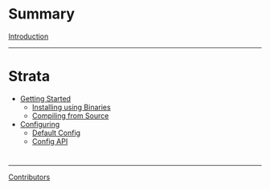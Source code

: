# Summary

[Introduction](./introduction.md)

----------------------------------------------------------------------

# Strata
  - [Getting Started](./strata/getting_started.md)
      - [Installing using Binaries]()
      - [Compiling from Source](./strata/compile_from_source.md)
  - [Configuring](./strata/configuring.md)
    - [Default Config](./strata/configuring/default.md)
    - [Config API](./strata/configuring/config_api.md)
      <!-- - [`strata`](./strata/configuring/config_api.md#strata)
        - [`cmd`](./strata/configuring/config_api.md#cmd)
        - [`set_config`](./strata/configuring/config_api.md#set_config)
        - [`set_bindings`](./strata/configuring/config_api.md#set_bindings)
        - [`set_rules`](./strata/configuring/config_api.md#set_rules) -->
#
---
[Contributors](./misc/contributors.md)